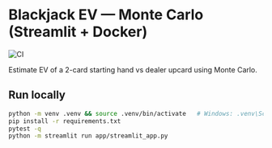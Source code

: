 # Blackjack EV — Monte Carlo (Streamlit + Docker)
![CI](https://github.com/<YOUR_USER>/<YOUR_REPO>/actions/workflows/ci.yml/badge.svg)

Estimate EV of a 2-card starting hand vs dealer upcard using Monte Carlo.

## Run locally
```bash
python -m venv .venv && source .venv/bin/activate   # Windows: .venv\Scripts\activate
pip install -r requirements.txt
pytest -q
python -m streamlit run app/streamlit_app.py

